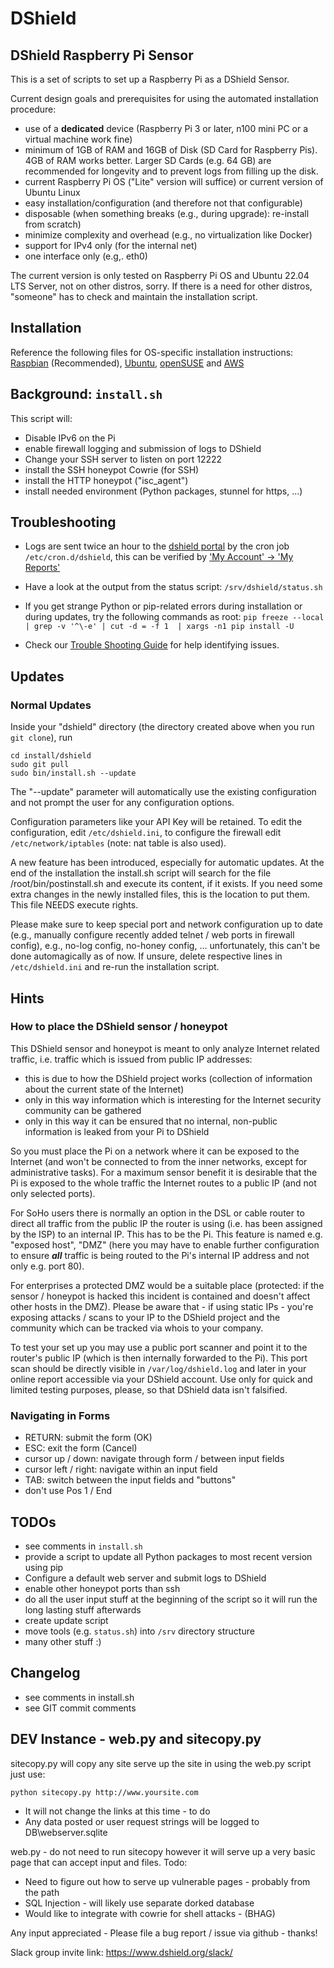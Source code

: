 # DShield

## DShield Raspberry Pi Sensor

This is a set of scripts to set up a Raspberry Pi as a DShield Sensor.

Current design goals and prerequisites for using the automated installation procedure:
- use of a __dedicated__ device (Raspberry Pi 3 or later, n100 mini PC or a virtual machine work fine)
- minimum of 1GB of RAM and 16GB of Disk (SD Card for Raspberry Pis). 4GB of RAM works better. Larger SD Cards (e.g. 64 GB) are recommended for longevity and to prevent logs from filling up the disk.
- current Raspberry Pi OS ("Lite" version will suffice) or current version of Ubuntu Linux
- easy installation/configuration (and therefore not that configurable)
- disposable (when something breaks (e.g., during upgrade): re-install from scratch)
- minimize complexity and overhead (e.g., no virtualization like Docker)
- support for IPv4 only (for the internal net)
- one interface only (e.g,. eth0)

The current version is only tested on Raspberry Pi OS and Ubuntu 22.04 LTS Server, not on other distros, sorry.
If there is a need for other distros, "someone" has to check and maintain the installation script.

## Installation

Reference the following files for OS-specific installation instructions:
[Raspbian](docs/install-instructions/Raspbian.md) (Recommended),
[Ubuntu](docs/install-instructions/Ubuntu.md),
[openSUSE](docs/install-instructions/openSUSE.md) and
[AWS](docs/install-instructions/AWS.md)

## Background: `install.sh`

This script will:

- Disable IPv6 on the Pi
- enable firewall logging and submission of logs to DShield
- Change your SSH server to listen on port 12222
- install the SSH honeypot Cowrie (for SSH)
- install the HTTP honeypot ("isc_agent")
- install needed environment (Python packages, stunnel for https, ...)

## Troubleshooting

- Logs are sent twice an hour to the [dshield portal](https://www.dshield.org) by the cron job `/etc/cron.d/dshield`, this can be verified by ['My Account' -> 'My Reports'](https://www.dshield.org/myreports.html)
- Have a look at the output from the status script: `/srv/dshield/status.sh`
- If you get strange Python or pip-related errors during installation or during updates, try the following commands as root:
`pip freeze --local | grep -v '^\-e' | cut -d = -f 1  | xargs -n1 pip install -U`

- Check our [Trouble Shooting Guide](https://github.com/DShield-ISC/dshield/blob/main/docs/general-guides/Troubleshooting.md) for help identifying issues.

## Updates

### Normal Updates

Inside your "dshield" directory (the directory created above when you run `git clone`), run
```
cd install/dshield
sudo git pull
sudo bin/install.sh --update
```
The "--update" parameter will automatically use the existing configuration and not prompt the user for any configuration options.

Configuration parameters like your API Key will be retained. To edit the configuration, edit `/etc/dshield.ini`, to configure the firewall edit `/etc/network/iptables` (note: nat table is also used).

A new feature has been introduced, especially for automatic updates. At the end of the installation the install.sh script will search for the file /root/bin/postinstall.sh and execute its content, if it exists. If you need some extra changes in the newly installed files, this is the location to put them. This file NEEDS execute rights.

Please make sure to keep special port and network configuration up to date (e.g., manually configure recently added telnet / web ports in firewall config), e.g., no-log config, no-honey config, ... unfortunately, this can't be done automagically as of now. If unsure, delete respective lines in `/etc/dshield.ini` and re-run the installation script.


## Hints

### How to place the DShield sensor / honeypot

This DShield sensor and honeypot is meant to only analyze Internet related traffic, i.e. traffic which is issued from public IP addresses:
- this is due to how the DShield project works (collection of information about the current state of the Internet)
- only in this way information which is interesting for the Internet security community can be gathered
- only in this way it can be ensured that no internal, non-public information is leaked from your Pi to DShield

So you must place the Pi on a network where it can be exposed to the Internet (and won't be connected to from the inner networks, except for administrative tasks). For a maximum sensor benefit it is desirable that the Pi is exposed to the whole traffic the Internet routes to a public IP (and not only selected ports).

For SoHo users there is normally an option in the DSL or cable router to direct all traffic from the public IP the router is using (i.e. has been assigned by the ISP) to an internal IP. This has to be the Pi. This feature is named e.g. "exposed host", "DMZ" (here you may have to enable further configuration to ensure ___all___ traffic is being routed to the Pi's internal IP address and not only e.g. port 80).

For enterprises a protected DMZ would be a suitable place (protected: if the sensor / honeypot is hacked this incident is contained and doesn't affect other hosts in the DMZ). Please be aware that - if using static IPs - you're exposing attacks / scans to your IP to the DShield project and the community which can be tracked via whois to your company.

To test your set up you may use a public port scanner and point it to the router's public IP (which is then internally forwarded to the Pi). This port scan should be directly visible in `/var/log/dshield.log` and later in your online report accessible via your DShield account. Use only for quick and limited testing purposes, please, so that DShield data isn't falsified.

### Navigating in Forms
- RETURN: submit the form (OK)
- ESC: exit the form (Cancel)
- cursor up / down: navigate through form / between input fields
- cursor left / right: navigate within an input field
- TAB: switch between the input fields and "buttons"
- don't use Pos 1 / End

## TODOs

- see comments in `install.sh`
- provide a script to update all Python packages to most recent version using pip
- Configure a default web server and submit logs to DShield
- enable other honeypot ports than ssh
- do all the user input stuff at the beginning of the script so it will run the long lasting stuff afterwards
- create update script
- move tools (e.g. `status.sh`) into `/srv` directory structure
- many other stuff :)

## Changelog

- see comments in install.sh
- see GIT commit comments


## DEV Instance - web.py and sitecopy.py

sitecopy.py will copy any site serve up the site in using the web.py script just use:

```
python sitecopy.py http://www.yoursite.com
```

- It will not change the links at this time - to do
- Any data posted or user request strings will be logged to DB\webserver.sqlite

web.py - do not need to run sitecopy however it will serve up a very basic page that can accept input and files. 
Todo:
- Need to figure out how to serve up vulnerable pages - probably from the path
- SQL Injection - will likely use separate dorked database
- Would like to integrate with cowrie for shell attacks - (BHAG)

Any input appreciated - Please file a bug report / issue via github - thanks!

Slack group invite link: https://www.dshield.org/slack/

